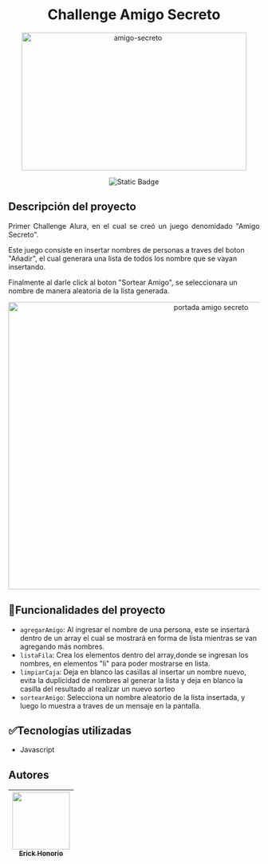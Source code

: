 <h1 align="center"> Challenge Amigo Secreto </h1>
<p align="center">
 <img width="450"  height="277" alt="amigo-secreto" src="https://github.com/user-attachments/assets/d356e3d0-9511-4784-b2ea-6dd3bbda8b88" />
</p>
<p align="center">
<img alt="Static Badge" src="https://img.shields.io/badge/release%20date-July-brightgreen">
</p>

## Descripción del proyecto

<p align="justify">
Primer Challenge Alura, en el cual se creó un juego denomidado "Amigo Secreto".

Este juego consiste en insertar nombres de personas a traves del boton "Añadir", el cual generara una lista de todos los nombre que se vayan insertando. 

Finalmente al darle click al boton "Sortear Amigo", se seleccionara un nombre de manera aleatoria de la lista generada. 
</p>

<p align="center">
<img width="797" height="577" alt="portada amigo secreto" src="https://github.com/user-attachments/assets/1359b5b5-e66e-4606-a14a-6ee1d443b1aa" />
</p>


 ## :hammer:Funcionalidades del proyecto
 
- `agregarAmigo`: Al ingresar el nombre de una persona, este se insertará dentro de un array el cual se mostrará en forma de lista mientras se van agregando más nombres.
- `listaFila`: Crea los elementos dentro del array,donde se ingresan los nombres, en elementos "li" para poder mostrarse en lista. 
- `limpiarCaja`: Deja en blanco las casillas al insertar un nombre nuevo, evita la duplicidad de nombres al generar la lista y deja en blanco la casilla del resultado al realizar un nuevo sorteo
- `sortearAmigo`: Selecciona un nombre aleatorio de la lista insertada, y luego lo muestra a traves de un mensaje en la pantalla.

 ## :white_check_mark:Tecnologías utilizadas
 - Javascript

## Autores

| [<img src="https://avatars.githubusercontent.com/u/37356058?v=4" width=115><br><sub>Erick Honorio</sub>](https://github.com/lErick3000) |  
| :---: | 





